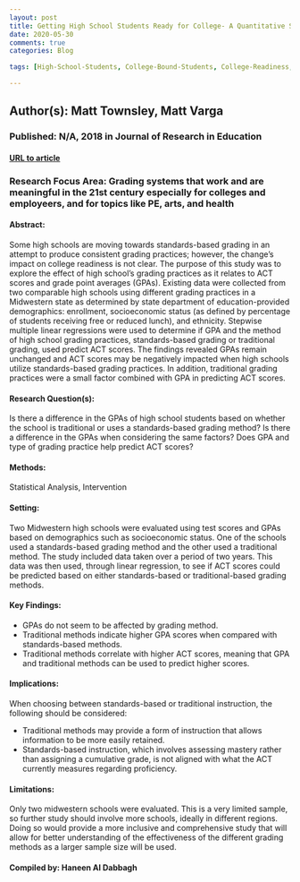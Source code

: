 ```yaml
---
layout: post
title: Getting High School Students Ready for College- A Quantitative Study of Standards-Based Grading Practices
date: 2020-05-30
comments: true
categories: Blog

tags: [High-School-Students, College-Bound-Students, College-Readiness, Statistical-Analysis, Grading, Academic-Standards, Quasiexperimental-Design, College-Entrance-Examinations, Grade-Point-Average, Standardized-Tests, Scores, Comparative-Analysis, Multiple-Regression-Analysis, College-Admission, Prediction]

---
```


## Author(s): Matt Townsley, Matt Varga

### Published: N/A, 2018 in Journal of Research in Education

#### [URL to article](https://files.eric.ed.gov/fulltext/EJ1168171.pdf)

### Research Focus Area: Grading systems that work and are meaningful in the 21st century especially for colleges and employeers, and for topics like PE, arts, and health

#### Abstract:
Some high schools are moving towards standards-based grading in an attempt to produce consistent grading practices; however, the change’s impact on college readiness is not clear. The purpose of this study was to explore the effect of high school’s grading practices as it relates to ACT scores and grade point averages (GPAs). Existing data were collected from two comparable high schools using different grading practices in a Midwestern state as determined by state department of education-provided demographics: enrollment, socioeconomic status (as defined by percentage of students receiving free or reduced lunch), and ethnicity. Stepwise multiple linear regressions were used to determine if GPA and the method of high school grading practices, standards-based grading or traditional grading, used predict ACT scores. The findings revealed GPAs remain unchanged and ACT scores may be negatively impacted when high schools utilize standards-based grading practices. In addition, traditional grading practices were a small factor combined with GPA in predicting ACT scores.


#### Research Question(s):
Is there a difference in the GPAs of high school students based on whether the school is traditional or uses a standards-based grading method? Is there a difference in the GPAs when considering the same factors? Does GPA and type of grading practice help predict ACT scores?


#### Methods:
Statistical Analysis, Intervention


#### Setting:
Two Midwestern high schools were evaluated using test scores and GPAs based on demographics such as socioeconomic status. One of the schools used a standards-based grading method and the other used a traditional method. The study included data taken over a period of two years. This data was then used, through linear regression, to see if ACT scores could be predicted based on either standards-based or traditional-based grading methods.  


#### Key Findings:
- GPAs do not seem to be affected by grading method.
- Traditional methods indicate higher GPA scores when compared with standards-based methods.
- Traditional methods correlate with higher ACT scores, meaning that GPA and traditional methods can be used to predict higher scores.  


#### Implications:
When choosing between standards-based or traditional instruction, the following should be considered:
- Traditional methods may provide a form of instruction that allows information to be more easily retained.
- Standards-based instruction, which involves assessing mastery rather than assigning a cumulative grade, is not aligned with what the ACT currently measures regarding proficiency.


#### Limitations:
Only two midwestern schools were evaluated. This is a very limited sample, so further study should involve more schools, ideally in different regions. Doing so would provide a more inclusive and comprehensive study that will allow for better understanding of the effectiveness of the different grading methods as a larger sample size will be used.


#### Compiled by: Haneen Al Dabbagh
